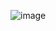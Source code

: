 ![image](https://github.com/klyuevaa/dit_school/assets/94616535/addf0a08-e81b-4f1f-953d-144935c37eb4)
